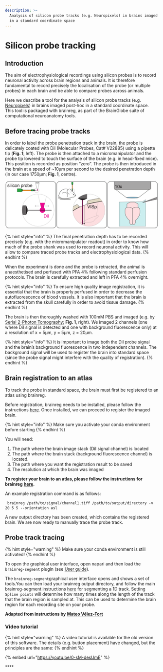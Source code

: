 ```yaml
---
description: >-
  Analysis of silicon probe tracks (e.g. Neuropixels) in brains imaged post-hoc
  in a standard coordinate space
---
```


# Silicon probe tracking

## Introduction

The aim of electrophysiological recordings using silicon probes is to record neuronal activity across brain regions and animals. It is therefore fundamental to record precisely the localisation of the probe \(or multiple probes\) in each brain and be able to compare probes across animals.

Here we describe a tool for the analysis of silicon probe tracks \(e.g. [Neuropixels](https://www.neuropixels.org/)\) in brains imaged post-hoc in a standard coordinate space. This tool is packaged with brainreg, as part of the BrainGlobe suite of computational neuroanatomy tools.

## **Before tracing probe tracks**

In order to label the probe penetration track in the brain, the probe is delicately coated with DiI \(Molecular Probes, Cat\# V22885\) using a pipette tip \(**Fig. 1**, left\). The probe is then attached to a micromanipulator and the probe tip lowered to touch the surface of the brain \(e.g. in head-fixed mice\). This position is recorded as position “zero”. The probe is then introduced in the brain at a speed of ~10μm per second to the desired penetration depth \(in our case 1750μm; **Fig. 1**, centre\). 

![Figure 1.](../../.gitbook/assets/fig1.png)

{% hint style="info" %}
The final penetration depth has to be recorded precisely \(e.g. with the micromanipulator readout\) in order to know how much of the probe shank was used to record neuronal activity. This will allow to compare traced probe tracks and electrophysiological data.
{% endhint %}

When the experiment is done and the probe is retracted, the animal is anaesthetised and perfused with PFA 4% following standard perfusion protocols. The brain is carefully extracted and left in PFA 4% overnight.

{% hint style="info" %}
To ensure high quality image registration, it is essential that the brain is properly perfused in order to decrease the autofluorescence of blood vessels. It is also important that the brain is extracted from the skull carefully in order to avoid tissue damage.
{% endhint %}

The brain is then thoroughly washed with 100mM PBS and imaged \(e.g. by [Serial 2-Photon Tomography](https://sainsburywellcomecentre.github.io/OpenSerialSection/acquisition/#); **Fig. 1**, right\). We imaged 2 channels \(one where DiI signal is detected and one with background fluorescence only\) at a resolution of x = 5μm, y = 5μm, z = 20μm.

{% hint style="info" %}
It is important to image both the DiI probe signal and the brain’s background fluorescence in two independent channels. The background signal will be used to register the brain into standard space \(since the probe signal might interfere with the quality of registration\).
{% endhint %}

## **Brain registration to an atlas**

To track the probe in standard space, the brain must first be registered to an atlas using brainreg.

Before registration, brainreg needs to be installed, please follow the instructions [here](../../brainreg/installation.md). Once installed, we can proceed to register the imaged brain.

{% hint style="info" %}
Make sure you activate your conda environment before starting
{% endhint %}

You will need:

1. The path where the brain image stack \(DiI signal channel\) is located
2. The path where the brain stack \(background fluorescence channel\) is located. 
3. The path where you want the registration result to be saved
4. The resolution at which the brain was imaged

**To register your brain to an atlas, please follow the instructions for brainreg** [**here**](../../brainreg/user-guide/)**.**

An example registration command is as follows:

```text
 brainreg /path/to/signal/channel1.tiff /path/to/output/directory -v 20 5 5 --orientation asl
```

A new output directory has been created, which contains the registered brain. We are now ready to manually trace the probe track.

## **Probe track tracing**

{% hint style="warning" %}
Make sure your conda environment is still activated!
{% endhint %}

To open the graphical user interface, open napari and then load the `brainreg-segment` plugin \(see [User guide](../user-guide/)\).

The `brainreg-segment`graphical user interface opens and shows a set of tools.You can then load your brainreg output directory, and follow the main brainreg-segment instructions [here](../user-guide/segmenting-1d-tracks.md) for segmenting a 1D track. Setting `Spline points` will determine how many times along the length of the track that the brain region is sampled at. This can be used to determine the brain region for each recording site on your probe.

**Adapted from instructions by** [**Mateo Vélez-Fort**](https://www.sainsburywellcome.org/web/people/mateo-velez-fort)

### **​Video tutorial**

{% hint style="warning" %}
A video tutorial is available for the old version of this software. The details \(e.g. button placement\) have changed, but the principles are the same:
{% endhint %}

{% embed url="https://youtu.be/0-sM-desUmE" %}

\*\*\*\*


